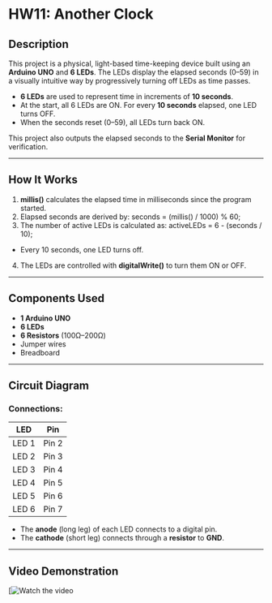 # HW11: Another Clock

## Description
This project is a physical, light-based time-keeping device built using an **Arduino UNO** and **6 LEDs**. The LEDs display the elapsed seconds (0–59) in a visually intuitive way by progressively turning off LEDs as time passes.

- **6 LEDs** are used to represent time in increments of **10 seconds**.
- At the start, all 6 LEDs are ON. For every **10 seconds** elapsed, one LED turns OFF.
- When the seconds reset (0–59), all LEDs turn back ON.

This project also outputs the elapsed seconds to the **Serial Monitor** for verification.

---

## How It Works

1. **millis()** calculates the elapsed time in milliseconds since the program started.
2. Elapsed seconds are derived by: seconds = (millis() / 1000) % 60;
3. The number of active LEDs is calculated as: activeLEDs = 6 - (seconds / 10);
- Every 10 seconds, one LED turns off.
4. The LEDs are controlled with **digitalWrite()** to turn them ON or OFF.

---

## Components Used

- **1 Arduino UNO**
- **6 LEDs**
- **6 Resistors** (100Ω–200Ω)
- Jumper wires
- Breadboard

---

## Circuit Diagram

### Connections:
| LED   | Pin   |
|-------|-------|
| LED 1 | Pin 2 |
| LED 2 | Pin 3 |
| LED 3 | Pin 4 |
| LED 4 | Pin 5 |
| LED 5 | Pin 6 |
| LED 6 | Pin 7 |

- The **anode** (long leg) of each LED connects to a digital pin.
- The **cathode** (short leg) connects through a **resistor** to **GND**.

---
## Video Demonstration

[![Watch the video]([https://github.com/username/repository-name/blob/main/thumbnail.png](https://github.com/nikhilkhandelwal-DM-GY-6063-2024-Fall/HW11/blob/main/hw11.mp4))
